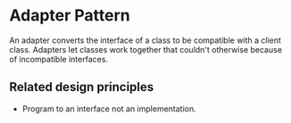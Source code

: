 # Adapter Pattern
An adapter converts the interface of a class to be compatible with a 
client class. Adapters let classes work together that couldn't 
otherwise because of incompatible interfaces.

## Related design principles
- Program to an interface  not an implementation.
